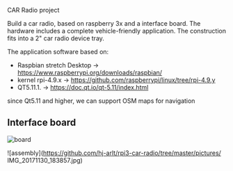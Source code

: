 CAR Radio project

Build a car radio, based on raspberry 3x and a interface board.
The hardware includes a complete vehicle-friendly application.
The construction fits into a 2" car radio device tray.

The application software based on:
- Raspbian stretch Desktop -> https://www.raspberrypi.org/downloads/raspbian/
- kernel rpi-4.9.x -> https://github.com/raspberrypi/linux/tree/rpi-4.9.y
- QT5.11.1.                -> https://doc.qt.io/qt-5.11/index.html

since Qt5.11 and higher, we can support OSM maps for navigation

Interface board
------------------------
![board](https://github.com/hj-arlt/rpi3-car-radio/tree/master/pictures/IMG_20171130_184029.jpg)

![assembly](https://github.com/hj-arlt/rpi3-car-radio/tree/master/pictures/ 	IMG_20171130_183857.jpg)
